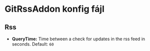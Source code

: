 # GitRssAddon konfig fájl

## Rss

* **QueryTime:** Time between a check for updates in the rss feed in seconds. Default: `60`
